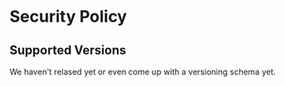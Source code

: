 # Security Policy

## Supported Versions

We haven't relased yet or even come up with a versioning schema yet. 
